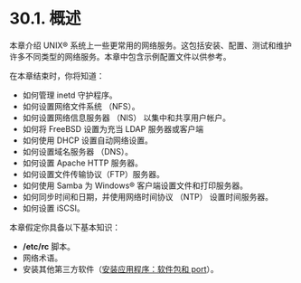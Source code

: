 # 30.1. 概述

本章介绍 UNIX® 系统上一些更常用的网络服务。这包括安装、配置、测试和维护许多不同类型的网络服务。本章中包含示例配置文件以供参考。

在本章结束时，你将知道：

- 如何管理 inetd 守护程序。
- 如何设置网络文件系统 （NFS）。
- 如何设置网络信息服务器 （NIS） 以集中和共享用户帐户。
- 如何将 FreeBSD 设置为充当 LDAP 服务器或客户端
- 如何使用 DHCP 设置自动网络设置。
- 如何设置域名服务器 （DNS）。
- 如何设置 Apache HTTP 服务器。
- 如何设置文件传输协议（FTP）服务器。
- 如何使用 Samba 为 Windows® 客户端设置文件和打印服务器。
- 如何同步时间和日期，并使用网络时间协议 （NTP） 设置时间服务器。
- 如何设置 iSCSI。

本章假定你具备以下基本知识：

- **/etc/rc** 脚本。
- 网络术语。
- 安装其他第三方软件（[安装应用程序：软件包和 port](https://docs.freebsd.org/en/books/handbook/ports/index.html#ports)）。
